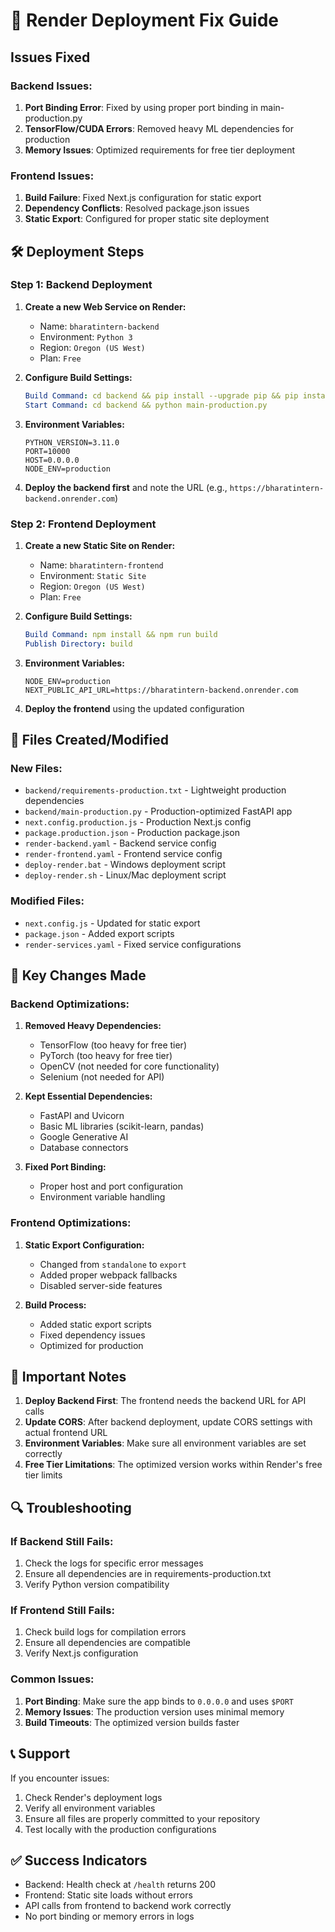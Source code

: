 # 🚀 Render Deployment Fix Guide

## Issues Fixed

### Backend Issues:

1. **Port Binding Error**: Fixed by using proper port binding in main-production.py
2. **TensorFlow/CUDA Errors**: Removed heavy ML dependencies for production
3. **Memory Issues**: Optimized requirements for free tier deployment

### Frontend Issues:

1. **Build Failure**: Fixed Next.js configuration for static export
2. **Dependency Conflicts**: Resolved package.json issues
3. **Static Export**: Configured for proper static site deployment

## 🛠️ Deployment Steps

### Step 1: Backend Deployment

1. **Create a new Web Service on Render:**

   - Name: `bharatintern-backend`
   - Environment: `Python 3`
   - Region: `Oregon (US West)`
   - Plan: `Free`

2. **Configure Build Settings:**

   ```yaml
   Build Command: cd backend && pip install --upgrade pip && pip install -r requirements-production.txt
   Start Command: cd backend && python main-production.py
   ```

3. **Environment Variables:**

   ```
   PYTHON_VERSION=3.11.0
   PORT=10000
   HOST=0.0.0.0
   NODE_ENV=production
   ```

4. **Deploy the backend first** and note the URL (e.g., `https://bharatintern-backend.onrender.com`)

### Step 2: Frontend Deployment

1. **Create a new Static Site on Render:**

   - Name: `bharatintern-frontend`
   - Environment: `Static Site`
   - Region: `Oregon (US West)`
   - Plan: `Free`

2. **Configure Build Settings:**

   ```yaml
   Build Command: npm install && npm run build
   Publish Directory: build
   ```

3. **Environment Variables:**

   ```
   NODE_ENV=production
   NEXT_PUBLIC_API_URL=https://bharatintern-backend.onrender.com
   ```

4. **Deploy the frontend** using the updated configuration

## 📁 Files Created/Modified

### New Files:

- `backend/requirements-production.txt` - Lightweight production dependencies
- `backend/main-production.py` - Production-optimized FastAPI app
- `next.config.production.js` - Production Next.js config
- `package.production.json` - Production package.json
- `render-backend.yaml` - Backend service config
- `render-frontend.yaml` - Frontend service config
- `deploy-render.bat` - Windows deployment script
- `deploy-render.sh` - Linux/Mac deployment script

### Modified Files:

- `next.config.js` - Updated for static export
- `package.json` - Added export scripts
- `render-services.yaml` - Fixed service configurations

## 🔧 Key Changes Made

### Backend Optimizations:

1. **Removed Heavy Dependencies:**

   - TensorFlow (too heavy for free tier)
   - PyTorch (too heavy for free tier)
   - OpenCV (not needed for core functionality)
   - Selenium (not needed for API)

2. **Kept Essential Dependencies:**

   - FastAPI and Uvicorn
   - Basic ML libraries (scikit-learn, pandas)
   - Google Generative AI
   - Database connectors

3. **Fixed Port Binding:**
   - Proper host and port configuration
   - Environment variable handling

### Frontend Optimizations:

1. **Static Export Configuration:**

   - Changed from `standalone` to `export`
   - Added proper webpack fallbacks
   - Disabled server-side features

2. **Build Process:**
   - Added static export scripts
   - Fixed dependency issues
   - Optimized for production

## 🚨 Important Notes

1. **Deploy Backend First**: The frontend needs the backend URL for API calls
2. **Update CORS**: After backend deployment, update CORS settings with actual frontend URL
3. **Environment Variables**: Make sure all environment variables are set correctly
4. **Free Tier Limitations**: The optimized version works within Render's free tier limits

## 🔍 Troubleshooting

### If Backend Still Fails:

1. Check the logs for specific error messages
2. Ensure all dependencies are in requirements-production.txt
3. Verify Python version compatibility

### If Frontend Still Fails:

1. Check build logs for compilation errors
2. Ensure all dependencies are compatible
3. Verify Next.js configuration

### Common Issues:

1. **Port Binding**: Make sure the app binds to `0.0.0.0` and uses `$PORT`
2. **Memory Issues**: The production version uses minimal memory
3. **Build Timeouts**: The optimized version builds faster

## 📞 Support

If you encounter issues:

1. Check Render's deployment logs
2. Verify all environment variables
3. Ensure all files are properly committed to your repository
4. Test locally with the production configurations

## ✅ Success Indicators

- Backend: Health check at `/health` returns 200
- Frontend: Static site loads without errors
- API calls from frontend to backend work correctly
- No port binding or memory errors in logs
